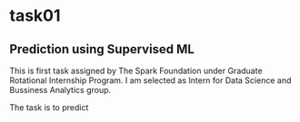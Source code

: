 # task01

## Prediction using Supervised ML

This is first task assigned by The Spark Foundation under Graduate Rotational Internship Program.
I am selected as Intern for Data Science and Bussiness Analytics group.

The task is to predict 

